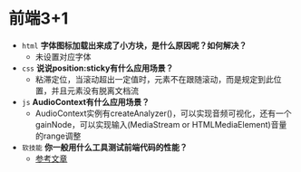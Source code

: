 # 前端3+1
- `html` **字体图标加载出来成了小方块，是什么原因呢？如何解决？**
    - 未设置对应字体
- `css` **说说position:sticky有什么应用场景？**
    - 粘滞定位，当滚动超出一定值时，元素不在跟随滚动，而是规定到此位置，并且元素没有脱离文档流
- `js` **AudioContext有什么应用场景？**
    - AudioContext实例有createAnalyzer()，可以实现音频可视化，还有一个gainNode，可以实现输入(MediaStream or HTMLMediaElement)音量的range调整
- `软技能` **你一般用什么工具测试前端代码的性能？**
    - [参考文章](https://www.cnblogs.com/AustinAn/p/3747042.html)